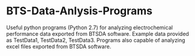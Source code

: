 # BTS-Data-Anlysis-Programs
Useful python programs (Python 2.7) for analyzing electrochemical performance data exported from BTSDA software.
Example data provided as TestData1, TestData2, TestData3.
Programs also capable of analyzing excel files exported from BTSDA software.
